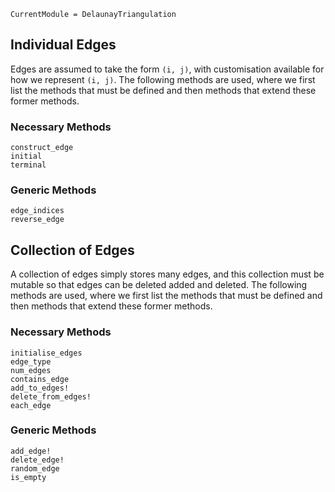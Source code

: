 ```@meta
CurrentModule = DelaunayTriangulation
```

## Individual Edges 

Edges are assumed to take the form `(i, j)`, with customisation available for how we represent `(i, j)`. The following methods are used, where we first list the methods that must be defined and then methods that extend these former methods. 

### Necessary Methods 

```@docs 
construct_edge 
initial
terminal
```

### Generic Methods 

```@docs 
edge_indices 
reverse_edge
```

## Collection of Edges 

A collection of edges simply stores many edges, and this collection must be mutable so that edges can be deleted added and deleted. The following methods are used, where we first list the methods that must be defined and then methods that extend these former methods. 

### Necessary Methods 

```@docs 
initialise_edges 
edge_type 
num_edges 
contains_edge 
add_to_edges! 
delete_from_edges! 
each_edge 
```

### Generic Methods 

```@docs 
add_edge!
delete_edge!
random_edge 
is_empty 
```